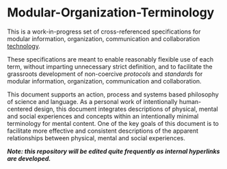 # Modular-Organization-Terminology
This is a work-in-progress set of cross-referenced specifications for modular information, organization, communication and collaboration [technology](https://github.com/gcassel/Modular-Organization-Terminology/blob/master/terms/technology.md). 

These specifications are meant to enable reasonably flexible use of each term, without imparting unnecessary strict definition, and to facilitate the grassroots development of non-coercive *protocols* and *standards* for modular information, organization, communication and collaboration.

This document supports an action, process and systems based philosophy of science and language.  As a personal work of intentionally human-centered design, this document integrates descriptions of physical, mental and social experiences and concepts within an intentionally minimal terminology for mental content.  One of the key goals of this document is to facilitate more effective and consistent descriptions of the apparent relationships between physical, mental and social experiences.

***Note: this repository will be edited quite frequently as internal hyperlinks are developed.***
